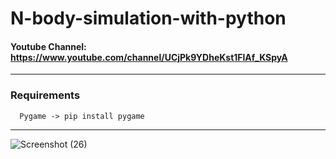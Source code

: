 # N-body-simulation-with-python

#### Youtube Channel: https://www.youtube.com/channel/UCjPk9YDheKst1FlAf_KSpyA
---
### Requirements
      Pygame -> pip install pygame

--- 
![Screenshot (26)](https://user-images.githubusercontent.com/48150537/129450225-d1720bb7-9d29-48a2-81f8-925d46cf8de3.png)


